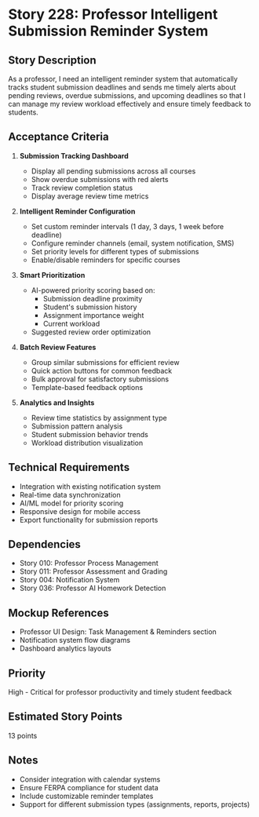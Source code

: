 # Story 228: Professor Intelligent Submission Reminder System

## Story Description
As a professor, I need an intelligent reminder system that automatically tracks student submission deadlines and sends me timely alerts about pending reviews, overdue submissions, and upcoming deadlines so that I can manage my review workload effectively and ensure timely feedback to students.

## Acceptance Criteria
1. **Submission Tracking Dashboard**
   - Display all pending submissions across all courses
   - Show overdue submissions with red alerts
   - Track review completion status
   - Display average review time metrics

2. **Intelligent Reminder Configuration**
   - Set custom reminder intervals (1 day, 3 days, 1 week before deadline)
   - Configure reminder channels (email, system notification, SMS)
   - Set priority levels for different types of submissions
   - Enable/disable reminders for specific courses

3. **Smart Prioritization**
   - AI-powered priority scoring based on:
     - Submission deadline proximity
     - Student's submission history
     - Assignment importance weight
     - Current workload
   - Suggested review order optimization

4. **Batch Review Features**
   - Group similar submissions for efficient review
   - Quick action buttons for common feedback
   - Bulk approval for satisfactory submissions
   - Template-based feedback options

5. **Analytics and Insights**
   - Review time statistics by assignment type
   - Submission pattern analysis
   - Student submission behavior trends
   - Workload distribution visualization

## Technical Requirements
- Integration with existing notification system
- Real-time data synchronization
- AI/ML model for priority scoring
- Responsive design for mobile access
- Export functionality for submission reports

## Dependencies
- Story 010: Professor Process Management
- Story 011: Professor Assessment and Grading
- Story 004: Notification System
- Story 036: Professor AI Homework Detection

## Mockup References
- Professor UI Design: Task Management & Reminders section
- Notification system flow diagrams
- Dashboard analytics layouts

## Priority
High - Critical for professor productivity and timely student feedback

## Estimated Story Points
13 points

## Notes
- Consider integration with calendar systems
- Ensure FERPA compliance for student data
- Include customizable reminder templates
- Support for different submission types (assignments, reports, projects)